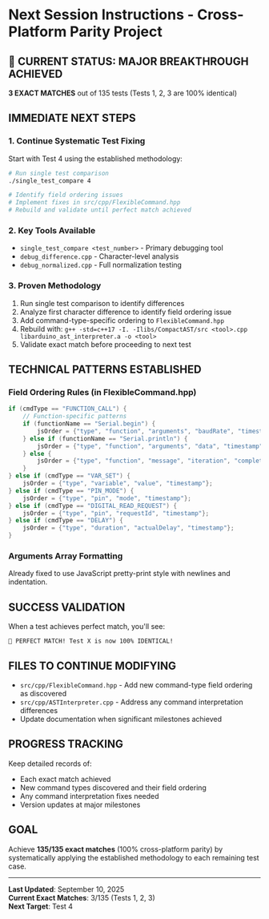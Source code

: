 # Next Session Instructions - Cross-Platform Parity Project

## 🎉 CURRENT STATUS: MAJOR BREAKTHROUGH ACHIEVED
**3 EXACT MATCHES** out of 135 tests (Tests 1, 2, 3 are 100% identical)

## IMMEDIATE NEXT STEPS

### 1. Continue Systematic Test Fixing
Start with Test 4 using the established methodology:

```bash
# Run single test comparison
./single_test_compare 4

# Identify field ordering issues
# Implement fixes in src/cpp/FlexibleCommand.hpp
# Rebuild and validate until perfect match achieved
```

### 2. Key Tools Available
- `single_test_compare <test_number>` - Primary debugging tool
- `debug_difference.cpp` - Character-level analysis
- `debug_normalized.cpp` - Full normalization testing

### 3. Proven Methodology
1. Run single test comparison to identify differences
2. Analyze first character difference to identify field ordering issue
3. Add command-type-specific ordering to `FlexibleCommand.hpp`
4. Rebuild with: `g++ -std=c++17 -I. -Ilibs/CompactAST/src <tool>.cpp libarduino_ast_interpreter.a -o <tool>`
5. Validate exact match before proceeding to next test

## TECHNICAL PATTERNS ESTABLISHED

### Field Ordering Rules (in FlexibleCommand.hpp)
```cpp
if (cmdType == "FUNCTION_CALL") {
    // Function-specific patterns
    if (functionName == "Serial.begin") {
        jsOrder = {"type", "function", "arguments", "baudRate", "timestamp", "message"};
    } else if (functionName == "Serial.println") {
        jsOrder = {"type", "function", "arguments", "data", "timestamp", "message"};
    } else {
        jsOrder = {"type", "function", "message", "iteration", "completed", "timestamp"};
    }
} else if (cmdType == "VAR_SET") {
    jsOrder = {"type", "variable", "value", "timestamp"};
} else if (cmdType == "PIN_MODE") {
    jsOrder = {"type", "pin", "mode", "timestamp"};
} else if (cmdType == "DIGITAL_READ_REQUEST") {
    jsOrder = {"type", "pin", "requestId", "timestamp"};
} else if (cmdType == "DELAY") {
    jsOrder = {"type", "duration", "actualDelay", "timestamp"};
}
```

### Arguments Array Formatting
Already fixed to use JavaScript pretty-print style with newlines and indentation.

## SUCCESS VALIDATION
When a test achieves perfect match, you'll see:
```
🎉 PERFECT MATCH! Test X is now 100% IDENTICAL!
```

## FILES TO CONTINUE MODIFYING
- `src/cpp/FlexibleCommand.hpp` - Add new command-type field ordering as discovered
- `src/cpp/ASTInterpreter.cpp` - Address any command interpretation differences
- Update documentation when significant milestones achieved

## PROGRESS TRACKING
Keep detailed records of:
- Each exact match achieved
- New command types discovered and their field ordering
- Any command interpretation fixes needed
- Version updates at major milestones

## GOAL
Achieve **135/135 exact matches** (100% cross-platform parity) by systematically applying the established methodology to each remaining test case.

---
**Last Updated**: September 10, 2025  
**Current Exact Matches**: 3/135 (Tests 1, 2, 3)  
**Next Target**: Test 4
